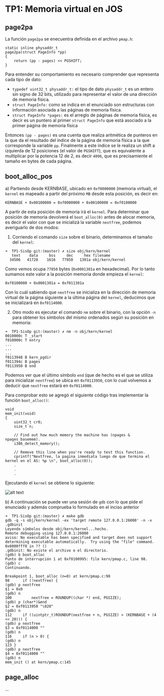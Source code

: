 TP1: Memoria virtual en JOS
===========================

page2pa
-------
La función `page2pa` se enecuentra definida en el archivo `pmap.h`:

```
static inline physaddr_t
page2pa(struct PageInfo *pp)
{
	return (pp - pages) << PGSHIFT;
}
```
Para entender su comportamiento es necesario comprender que representa cada tipo de dato:
* `typedef uint32_t physaddr_t:` el tipo de dato `physaddr_t` es un entero sin signo de 32 bits, utilizado para representar el valor de una dirección de memoria física.
* `struct PageInfo:` como se indica en el enunciado son estructuras con información asociada a las páginas de memoria física.
* `struct PageInfo *pages:` es el arreglo de páginas de memoria física, es decir es un puntero al primer `struct PageInfo` que está asociado a la primer página de memoria física

Entonces `(pp - pages)` es una cuenta que realiza aritmética de punteros en la que da el resultado del índice de la página de memoria física a la que corresponde la variable `pp`. Finalmente a este índice se le realiza un shift a izquierda de 12 posiciones (el valor de `PGSHIFT`), que es equivalente a multiplicar por la potencia 12 de 2, es decir `4096`, que es precisamiente el tamaño en bytes de cada página.


boot_alloc_pos
--------------

a) Partiendo desde KERNBASE, ubicado en `0xf0000000` (memoria virtual), el `kernel` es mapeado a partir del próximo `MB` desde esta posición, es decir en:

`KERNBASE + 0x00100000 = 0xf0000000 + 0x00100000 = 0xf0100000`

A partir de esta posición de memoria irá el `kernel`. Para determinar que posición de memoria devolverá el `boot_alloc(0)` antes de alocar memoria, es decir el valor con que se inicializá la variable `nextfree`, podemos averiguarlo de dos modos:

1) Corriendo el comando `size` sobre el binario, determinamos el tamaño del `kernel`:
```
➜  TP1-SisOp git:(master) ✗ size obj/kern/kernel 
   text	   data	    bss	    dec	    hex	filename
  34506	  41728	   1616	  77850	  1301a	obj/kern/kernel
```
Como vemos ocupa `77850` bytes (`0x0001301a` en hexadecimal). Por lo tanto sumamos este valor a la posición memoria donde empieza el `kernel`: 

`0xf0100000 + 0x0001301a = 0xf011301a`

Con lo cuál sabiendo que `nextfree` se inicializa en la dirección de memoria virtual de la página siguiente a la última página del `kernel`, deducimos que se inicializará en `0xf0114000`.

2) Otro modo es ejecutar el comando `nm` sobre el binario, con la opción `-n` para obtener los símbolos del mismo ordenados según su posición en memoria:
```
➜  TP1-SisOp git:(master) ✗ nm -n obj/kern/kernel
0010000c T _start
f010000c T entry
...
...
...
f0113948 B kern_pgdir
f011394c B pages
f0113950 B end
```
Podemos ver que el último símbolo `end` (que de hecho es el que se utiliza para inicializar `nextfree`) se ubica en `0xf0113950`, con lo cual volvemos a deducir que `nextfree` estará en `0xf0114000`.

Para comprobar esto se agregó el siguiente código tras implementar la función `boot_alloc()`:
```
void
mem_init(void)
{
	uint32_t cr0;
	size_t n;

	// Find out how much memory the machine has (npages & npages_basemem).
	i386_detect_memory();

	// Remove this line when you're ready to test this function.
	cprintf("Nextfree, la pagina inmediata luego de que termina el kernel en el AS: %p \n", boot_alloc(0));
	.
	.
	.
```
Ejecutando el `kernel` se obtiene lo siguiente:

![alt text](https://github.com/gabyrobles93/TP1-SisOp/blob/master/nextfree.png)

b) A continuación se puede ver una sesión de `gdb` con lo que pide el enunciado y además comprueba lo formulado en el inciso anterior
```
➜  TP1-SisOp git:(master) ✗ make gdb
gdb -q -s obj/kern/kernel -ex 'target remote 127.0.0.1:26000' -n -x .gdbinit
Leyendo símbolos desde obj/kern/kernel...hecho.
Remote debugging using 127.0.0.1:26000
aviso: No executable has been specified and target does not support
determining executable automatically.  Try using the "file" command.
0x0000fff0 in ?? ()
.gdbinit: No existe el archivo o el directorio.
(gdb) b boot_alloc 
Punto de interrupción 1 at 0xf0100995: file kern/pmap.c, line 98.
(gdb) c
Continuando.

Breakpoint 1, boot_alloc (n=0) at kern/pmap.c:98
98		if (!nextfree) {
(gdb) p nextfree 
$1 = 0x0
(gdb) n
100			nextfree = ROUNDUP((char *) end, PGSIZE);
(gdb) p (char*)&end
$2 = 0xf0113950 "\020"
(gdb) n
112		if ((uintptr_t)ROUNDUP(nextfree + n, PGSIZE) > (KERNBASE + (4 << 20))) {
(gdb) p nextfree 
$3 = 0xf0114000 ""
(gdb) n
116		if (n > 0) {
(gdb) n
123	}
(gdb) p nextfree 
$4 = 0xf0114000 ""
(gdb) n
mem_init () at kern/pmap.c:145
```


page_alloc
----------

...


